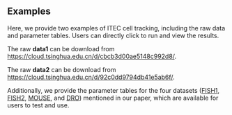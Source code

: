 ## Examples

Here, we provide two examples of ITEC cell tracking, including the raw data and parameter tables. Users can directly click to run and view the results.

The raw **data1** can be download from https://cloud.tsinghua.edu.cn/d/cbcb3d00ae5148c992d8/.

The raw **data2** can be download from https://cloud.tsinghua.edu.cn/d/92c0dd9794db41e5ab6f/.

Additionally, we provide the parameter tables for the four datasets ([FISH1](paras_FISH1.csv), [FISH2](paras_FISH2.csv), [MOUSE](paras_MOUSE.csv), and [DRO](paras_DRO.csv)) mentioned in our paper, which are available for users to test and use.
